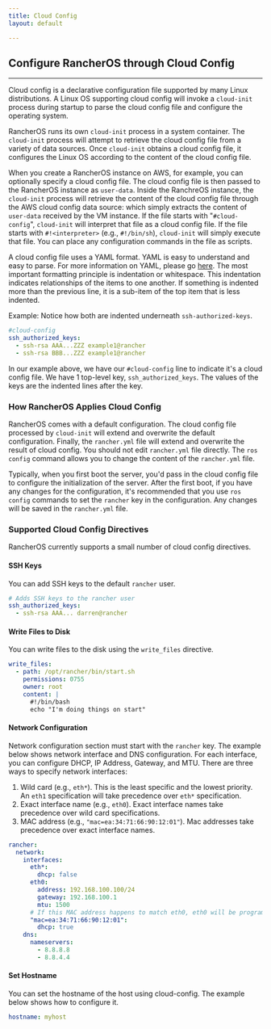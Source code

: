 ```yaml
---
title: Cloud Config
layout: default

---
```


## Configure RancherOS through Cloud Config
---

Cloud config is a declarative configuration file supported by many Linux distributions. A Linux OS supporting cloud config will invoke a `cloud-init` process during startup to parse the cloud config file and configure the operating system.

RancherOS runs its own `cloud-init` process in a system container. The `cloud-init` process will attempt to retrieve the
cloud config file from a variety of data sources. Once `cloud-init` obtains a cloud config file, it configures the Linux OS according to the content of the cloud config file.

When you create a RancherOS instance on AWS, for example, you can optionally specify a cloud config file. The cloud config file is then passed to the RancherOS instance as `user-data`. Inside the RanchreOS instance, the `cloud-init` process will retrieve the content of the cloud config file through the AWS cloud config data source: which simply extracts the content of `user-data` received by the VM instance. If the file starts with "`#cloud-config`", `cloud-init` will interpret that file as a cloud config file. If the file starts with `#!<interpreter>` (e.g., `#!/bin/sh`), `cloud-init` will simply execute that file. You can place any configuration commands in the file as scripts.

A cloud config file uses a YAML format. YAML is easy to understand and easy to parse. For more information on YAML, please go [here](http://www.yaml.org/start.html). The most important formatting principle is indentation or whitespace. This indentation indicates relationships of the items to one another. If something is indented more than the previous line, it is a sub-item of the top item that is less indented.

Example: Notice how both are indented underneath `ssh-authorized-keys`.

```yaml
#cloud-config
ssh_authorized_keys:
  - ssh-rsa AAA...ZZZ example1@rancher
  - ssh-rsa BBB...ZZZ example1@rancher
```

In our example above, we have our `#cloud-config` line to indicate it's a cloud config file. We have 1 top-level key, `ssh_authorized_keys`. The values of the keys are the indented lines after the key.

### How RancherOS Applies Cloud Config

RancherOS comes with a default configuration. The cloud config file processed by `cloud-init` will extend and overwrite the default configuration. Finally, the `rancher.yml` file will extend and overwrite the result of cloud config. You should not edit `rancher.yml` file directly. The `ros config` command allows you to change the content of the `rancher.yml` file.

Typically, when you first boot the server, you'd pass in the cloud config file to configure the initialization of the server. After the first boot, if you have any changes for the configuration, it's recommended that you use `ros config` commands to set the `rancher` key in the configuration. Any changes will be saved in the `rancher.yml` file.

### Supported Cloud Config Directives

RancherOS currently supports a small number of cloud config directives.

#### SSH Keys

You can add SSH keys to the default `rancher` user.

```yaml
# Adds SSH keys to the rancher user
ssh_authorized_keys:
  - ssh-rsa AAA... darren@rancher
```
#### Write Files to Disk

You can write files to the disk using the `write_files` directive.

```yaml
write_files:
  - path: /opt/rancher/bin/start.sh
    permissions: 0755
    owner: root
    content: |
      #!/bin/bash
      echo "I'm doing things on start"
```

#### Network Configuration

Network configuration section must start with the `rancher` key. The example below shows network interface and DNS configuration. For each interface, you can configure DHCP, IP Address, Gateway, and MTU. There are three ways to specify network interfaces:

1. Wild card (e.g., `eth*`). This is the least specific and the lowest priority. An `eth1` specification will take precedence over `eth*` specification.
2. Exact interface name (e.g., `eth0`). Exact interface names take precedence over wild card specifications.
3. MAC address (e.g., `"mac=ea:34:71:66:90:12:01"`). Mac addresses take precedence over exact interface names.

```yaml
rancher:
  network:
    interfaces:
      eth*:
        dhcp: false
      eth0:
        address: 192.168.100.100/24
        gateway: 192.168.100.1
        mtu: 1500
      # If this MAC address happens to match eth0, eth0 will be programmed to use DHCP.
      "mac=ea:34:71:66:90:12:01":
        dhcp: true
    dns:
      nameservers:
        - 8.8.8.8
        - 8.8.4.4

```

#### Set Hostname

You can set the hostname of the host using cloud-config. The example below shows how to configure it.

```yaml
hostname: myhost
```

